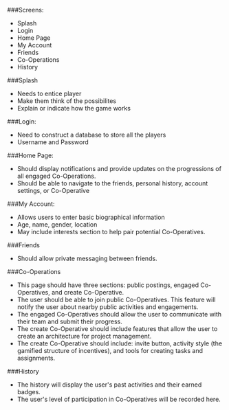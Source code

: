 ###Screens:
 * Splash
 * Login
 * Home Page
 * My Account
 * Friends
 * Co-Operations
 * History
 
###Splash
 * Needs to entice player
 * Make them think of the possibilites
 * Explain or indicate how the game works
 
###Login:
 * Need to construct a database to store all the players
 * Username and Password
 
###Home Page:
 * Should display notifications and provide updates on the progressions of all engaged Co-Operations.
 * Should be able to navigate to the friends, personal history, account settings, or Co-Operative
 
###My Account:
 * Allows users to enter basic biographical information
 * Age, name, gender, location
 * May include interests section to help pair potential Co-Operatives.
 
###Friends
 * Should allow private messaging between friends.
  
###Co-Operations
 * This page should have three sections: public postings, engaged Co-Operatives, and create Co-Operative.
 * The user should be able to join public Co-Operatives.  This feature will notify the user about nearby public activities and engagements.
 * The engaged Co-Operatives should allow the user to communicate with their team and submit their progress.
 * The create Co-Operative should include features that allow the user to create an architecture for project management.
 * The create Co-Operative should include: invite button, activity style (the gamified structure of incentives), and tools for creating tasks and assignments.
 
###History
 * The history will display the user's past activities and their earned badges.
 * The user's level of participation in Co-Operatives will be recorded here.
 